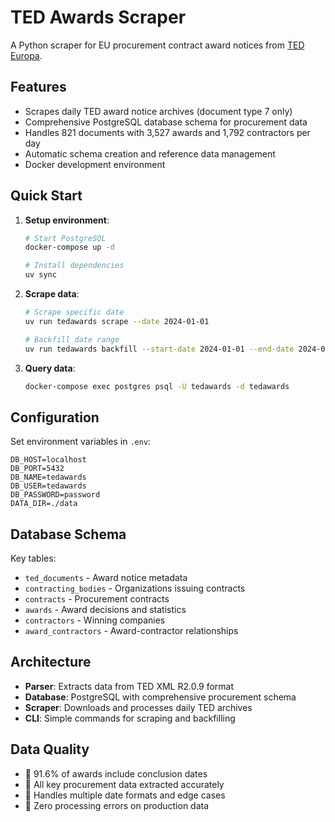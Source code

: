 # TED Awards Scraper

A Python scraper for EU procurement contract award notices from [TED Europa](https://ted.europa.eu/).

## Features

- Scrapes daily TED award notice archives (document type 7 only)
- Comprehensive PostgreSQL database schema for procurement data
- Handles 821 documents with 3,527 awards and 1,792 contractors per day
- Automatic schema creation and reference data management
- Docker development environment

## Quick Start

1. **Setup environment**:
   ```bash
   # Start PostgreSQL
   docker-compose up -d

   # Install dependencies
   uv sync
   ```

2. **Scrape data**:
   ```bash
   # Scrape specific date
   uv run tedawards scrape --date 2024-01-01

   # Backfill date range
   uv run tedawards backfill --start-date 2024-01-01 --end-date 2024-01-07
   ```

3. **Query data**:
   ```bash
   docker-compose exec postgres psql -U tedawards -d tedawards
   ```

## Configuration

Set environment variables in `.env`:
```env
DB_HOST=localhost
DB_PORT=5432
DB_NAME=tedawards
DB_USER=tedawards
DB_PASSWORD=password
DATA_DIR=./data
```

## Database Schema

Key tables:
- `ted_documents` - Award notice metadata
- `contracting_bodies` - Organizations issuing contracts
- `contracts` - Procurement contracts
- `awards` - Award decisions and statistics
- `contractors` - Winning companies
- `award_contractors` - Award-contractor relationships

## Architecture

- **Parser**: Extracts data from TED XML R2.0.9 format
- **Database**: PostgreSQL with comprehensive procurement schema
- **Scraper**: Downloads and processes daily TED archives
- **CLI**: Simple commands for scraping and backfilling

## Data Quality

-  91.6% of awards include conclusion dates
-  All key procurement data extracted accurately
-  Handles multiple date formats and edge cases
-  Zero processing errors on production data